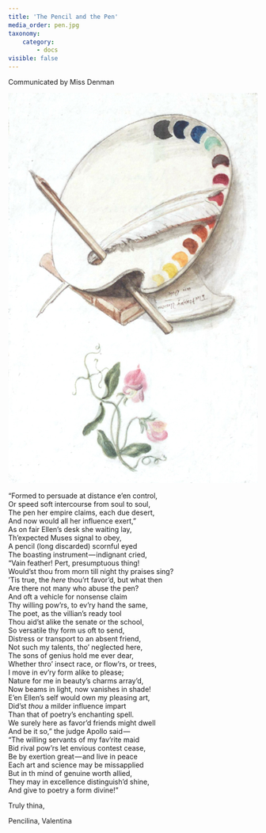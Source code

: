 ```yaml
---
title: 'The Pencil and the Pen'
media_order: pen.jpg
taxonomy:
    category:
        - docs
visible: false
---
```


<div class="author">Communicated by Miss Denman</div>

![Pen](pen.jpg?resize=200)

“Formed to persuade at distance e’en control,  
Or speed soft intercourse from soul to soul,  
The pen her empire claims, each due desert,  
And now would all her influence exert,”  
As on fair Ellen’s desk she waiting lay,  
Th’expected Muses signal to obey,  
A pencil (long discarded) scornful eyed  
The boasting instrument — indignant cried,  
“Vain feather! Pert, presumptuous thing!  
Would’st thou from morn till night thy praises sing?  
’Tis true, the *here* thou’rt favor’d, but what then  
Are there not many who abuse the pen?  
And oft a vehicle for nonsense claim  
Thy willing pow’rs, to ev’ry hand the same,  
The poet, as the villian’s ready tool  
Thou aid’st alike the senate or the school,  
So versatile thy form us oft to send,  
Distress or transport to an absent friend,  
Not such my talents, tho’ neglected here,  
The sons of genius hold me ever dear,  
Whether thro’ insect race, or flow’rs, or trees,  
I move in ev’ry form alike to please;  
Nature for me in beauty’s charms array’d,  
Now beams in light, now vanishes in shade!  
E’en Ellen’s self would own my pleasing art,  
Did’st *thou* a milder influence impart  
Than that of poetry’s enchanting spell.  
We surely here as favor’d friends might dwell  
And be it so,” the judge Apollo said —   
“The willing servants of my fav’rite maid  
Bid rival pow’rs let envious contest cease,  
Be by exertion great — and live in peace  
Each art and science may be missapplied  
But in th mind of genuine worth allied,  
They may in excellence distinguish’d shine,  
And give to poetry a form divine!”  
  
Truly thina,  
  
Pencilina, Valentina  